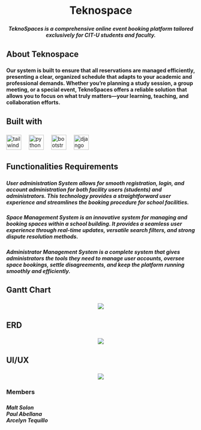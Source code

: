 <h1 align="center">Teknospace</h1>

###

<h5 align="center">TeknoSpaces is a comprehensive online event booking platform tailored exclusively for CIT-U students and faculty.</h5>

###

<h2 align="left">About Teknospace</h2>

###

<h4 align="left">Our system is built to ensure that all reservations are managed efficiently, presenting a clear, organized schedule that adapts to your academic and professional demands. Whether you’re planning a study session, a group meeting, or a special event, TeknoSpaces offers a reliable solution that allows you to focus on what truly matters—your learning, teaching, and collaboration efforts.</h4>

###

<h2 align="left">Built with</h2>

###

<div align="left">
  <img src="https://cdn.jsdelivr.net/gh/devicons/devicon/icons/tailwindcss/tailwindcss-original-wordmark.svg" height="40" alt="tailwindcss logo"  />
  <img width="12" />
  <img src="https://cdn.jsdelivr.net/gh/devicons/devicon/icons/python/python-original.svg" height="40" alt="python logo"  />
  <img width="12" />
  <img src="https://cdn.jsdelivr.net/gh/devicons/devicon/icons/bootstrap/bootstrap-original.svg" height="40" alt="bootstrap logo"  />
  <img width="12" />
  <img src="https://cdn.jsdelivr.net/gh/devicons/devicon/icons/django/django-plain.svg" height="40" alt="django logo"  />
</div>

###

<h2 align="left">Functionalities Requirements</h2>

###

<h5 align="left">User administration System allows for smooth registration, login, and account administration for both facility users (students) and administrators. This technology provides a straightforward user experience and streamlines the booking procedure for school facilities.</h5>

###

<h5 align="left">Space Management System is an innovative system for managing and booking spaces within a school building. It provides a seamless user experience through real-time updates, versatile search filters, and strong dispute resolution methods.</h5>

###

<h5 align="left">Administrator Management System is a complete system that gives administrators the tools they need to manage user accounts, oversee space bookings, settle disagreements, and keep the platform running smoothly and efficiently.</h5>

###

<h2 align="left">Gantt Chart</h2>

###

<div align="center">
  <img height="" src="https://i.pinimg.com/736x/a2/e7/ee/a2e7eede09e3a9899b297784b7086764.jpg"  />
</div>

###

<h2 align="left">ERD</h2>

###

<div align="center">
  <img height="" src="https://i.pinimg.com/736x/45/3d/06/453d068d340266c45a0f3975467db822.jpg"  />
</div>

###

<h2 align="left">UI/UX</h2>

###

<div align="center">
  <img height="" src="https://i.pinimg.com/736x/21/99/ea/2199ea07933556659fac26562fc8c574.jpg"  />
</div>

###

<h3 align="left">Members</h3>

###

<h5 align="left">Malt Solon<br>Paul Abellana<br>Arcelyn Tequillo</h5>

###
